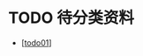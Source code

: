 # TODO 待分类资料

- [[todo01]]

[//begin]: # "Autogenerated link references for markdown compatibility"
[todo01]: todo01/todo01.md "挑战现代物理学磁理论的几个“民科”实验_网易订阅"
[//end]: # "Autogenerated link references"